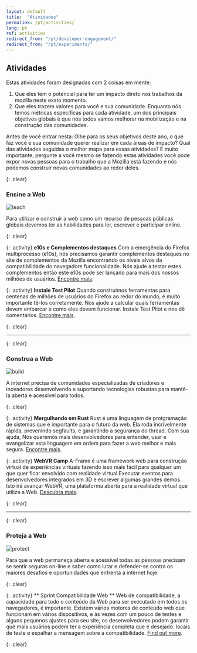```yaml
---
layout: default
title:  "Atividades"
permalink: /pt/activities/
lang: pt
ref: activities
redirect_from: "/pt/developer-engagement/"
redirect_from: "/pt/experiments/"
---
```


## Atividades

Estas atividades foram designadas com 2 coisas em mente:

1. Que eles tem o potencial para ter um impacto direto nos trabalhos da mozilla neste exato momento.
2. Que eles trazem valores para você e sua comunidade. Enquanto nós temos métricas específicas para cada atividade, um dos principais objetivos globais é que nós todos vamos melhorar na mobilização e na construção das comunidades.

Antes de você entrar nesta: Olhe para os seus objetivos deste ano, o que faz você e sua comunidade querer realizar em cada áreas de impacto? Qual das atividades seguidas o melhor mapa para essas atividades? E muito importante, pergunte a você mesmo se fazendo estas atividades você pode expor novas pessoas para o trabalho que a Mozilla está fazendo e nós podemos construir novas comunidades ao redor deles.

{: .clear}
&nbsp;

### Ensine a Web

<img src="/asserts/img/icon-teach.svg" alt="teach" class="left img-circle activity-img">

Para utilizar e construir a web como um recurso de pessoas públicas globais devemos ter as habilidades para ler, escrever e participar online.

{: .clear}
&nbsp;

{: .activity}
**e10s e Complementos destaques**
Com a emergência do Firefox multiprocesso (e10s), nós precisamos garantir complementos destaques no site de complementos da Mozilla encontrando os  níveis alvos da compatibilidade do navegadore funcionalidade. Nós ajude a testar estes complementos então este e10s pode ser lançado para mais dos nossos milhões de usuários.
[Encontre mais](/pt/e10s-addons/).

{: .activity}
**Instale Test Pilot**
Quando construimos ferramentas para centenas de milhões de usuários do Firefox ao redor do mundo, é muito importante tê-los corretamente. Nos ajude a calcular quais ferramentas devem embarcar e como eles devem  funcionar. Instale Test Pilot e nos dê comentários.
[Encontre mais](/pt/test-pilot/).

{: .clear}
&nbsp;

<hr>

{: .clear}
&nbsp;

### Construa a Web

<img src="/asserts/img/icon-build.svg" alt="build" class="left img-circle activity-img">

 A internet precisa de  comunidades especializadas de criadores e inovadores desenvolvendo e suportando tecnologias robustas para mantê-la aberta e acessível para todos.

{: .clear}
&nbsp;

{: .activity}
**Mergulhando em Rust**
Rust é uma linguagem de protgramação de sistemas que é importante para o futuro da web. Ela roda incrivelmente rápida, prevenindo segfaults, e garantindo a segurança do thread. Com sua ajuda, Nós queremos mais desenvolvedores para entender, usar e evangelizar esta linguagem em ordem para fazer a web melhor e  mais segura.
[Encontre mais](/pt/rust-hack/).

{: .activity}
**WebVR Camp**
A-Frame é uma framework web para construção virtual de experiências virtuais fazendo isso mais fácil para qualquer um que quer ficar envolvido com realidade virtual.Executar eventos para desenvolvedores integrados em 3D e escrever algumas grandes demos. 
Isto irá avançar WebVR, uma plataforma aberta para a realidade virtual que utiliza a Web.
[Descubra mais](/pt/rust-hack/).

{: .clear}
&nbsp;

<hr>

{: .clear}
&nbsp;

### Proteja a Web

<img src="/asserts/img/icon-protect.svg" alt="protect" class="left img-circle activity-img">

Para que a web permaneça aberta e acessível todas as pessoas precisam se sentir seguras on-line e saber como lutar e defender-se contra os maiores desafios e oportunidades que enfrenta a internet hoje.


{: .clear}
&nbsp;

{: .activity}
** Sprint Compatibilidade Web **
Web de compatibilidade, a capacidade para todo o conteúdo da Web para ser executado em todos os navegadores, é importante. Existem vários motores de conteúdo web que funcionam em vários dispositivos, e às vezes com um pouco de testes e alguns pequenos ajustes para seu site, os desenvolvedores podem garantir que mais usuários podem ter a experiência completa que é desejado. locais de teste e espalhar a mensagem sobre a compatibilidade.
[Find out more](/pt/webcompat-sprint/).

{: .clear}
&nbsp;
